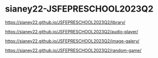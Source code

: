 # sianey22-JSFEPRESCHOOL2023Q2

https://sianey22.github.io/JSFEPRESCHOOL2023Q2/library/

https://sianey22.github.io/JSFEPRESCHOOL2023Q2/audio-player/

https://sianey22.github.io/JSFEPRESCHOOL2023Q2/image-galery/

https://sianey22.github.io/JSFEPRESCHOOL2023Q2/random-game/


